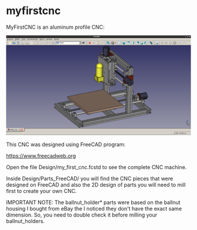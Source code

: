# myfirstcnc
MyFirstCNC is an aluminum profile CNC:

![Alt text](/myfirstcnc.png?raw=true "MyFirstCNC")

This CNC was designed using FreeCAD program:

https://www.freecadweb.org

Open the file Design/my_first_cnc.fcstd to see the complete
CNC machine.

Inside Design/Parts_FreeCAD/ you will find the CNC pieces that
were designed on FreeCAD and also the 2D design of parts you
will need to mill first to create your own CNC.

IMPORTANT NOTE: The ballnut_holder* parts were based on the
ballnut housing I bought from eBay the I noticed they don't
have the exact same dimension. So, you need to double check
it before milling your ballnut_holders.
